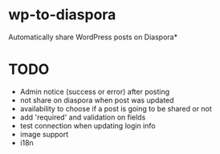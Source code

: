 wp-to-diaspora
=====================

Automatically share WordPress posts on Diaspora*


# TODO
- Admin notice (success or error) after posting
- not share on diaspora when post was updated
- availability to choose if a post is going to be shared or not
- add 'required' and validation on fields
- test connection when updating login info
- image support
- i18n